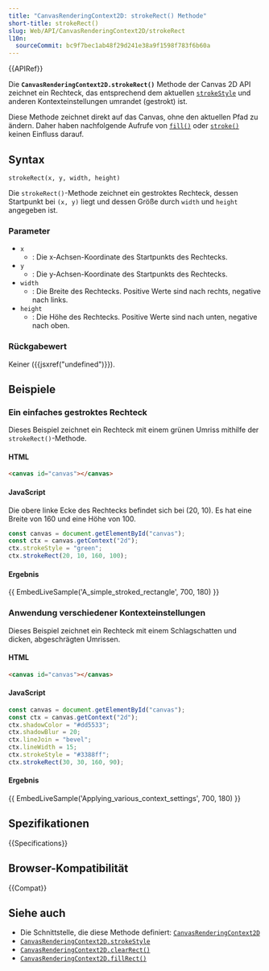 ```yaml
---
title: "CanvasRenderingContext2D: strokeRect() Methode"
short-title: strokeRect()
slug: Web/API/CanvasRenderingContext2D/strokeRect
l10n:
  sourceCommit: bc9f7bec1ab48f29d241e38a9f1598f783f6b60a
---
```


{{APIRef}}

Die
**`CanvasRenderingContext2D.strokeRect()`**
Methode der Canvas 2D API zeichnet ein Rechteck, das entsprechend dem aktuellen [`strokeStyle`](/de/docs/Web/API/CanvasRenderingContext2D/strokeStyle) und anderen
Kontexteinstellungen umrandet (gestrokt) ist.

Diese Methode zeichnet direkt auf das Canvas, ohne den aktuellen Pfad zu ändern. Daher haben nachfolgende Aufrufe von [`fill()`](/de/docs/Web/API/CanvasRenderingContext2D/fill) oder
[`stroke()`](/de/docs/Web/API/CanvasRenderingContext2D/stroke) keinen Einfluss darauf.

## Syntax

```js-nolint
strokeRect(x, y, width, height)
```

Die `strokeRect()`-Methode zeichnet ein gestroktes Rechteck, dessen Startpunkt bei `(x, y)` liegt und dessen Größe durch `width` und `height` angegeben ist.

### Parameter

- `x`
  - : Die x-Achsen-Koordinate des Startpunkts des Rechtecks.
- `y`
  - : Die y-Achsen-Koordinate des Startpunkts des Rechtecks.
- `width`
  - : Die Breite des Rechtecks. Positive Werte sind nach rechts, negative nach links.
- `height`
  - : Die Höhe des Rechtecks. Positive Werte sind nach unten, negative nach oben.

### Rückgabewert

Keiner ({{jsxref("undefined")}}).

## Beispiele

### Ein einfaches gestroktes Rechteck

Dieses Beispiel zeichnet ein Rechteck mit einem grünen Umriss mithilfe der `strokeRect()`-Methode.

#### HTML

```html
<canvas id="canvas"></canvas>
```

#### JavaScript

Die obere linke Ecke des Rechtecks befindet sich bei (20, 10). Es hat eine Breite von 160 und eine Höhe von 100.

```js
const canvas = document.getElementById("canvas");
const ctx = canvas.getContext("2d");
ctx.strokeStyle = "green";
ctx.strokeRect(20, 10, 160, 100);
```

#### Ergebnis

{{ EmbedLiveSample('A_simple_stroked_rectangle', 700, 180) }}

### Anwendung verschiedener Kontexteinstellungen

Dieses Beispiel zeichnet ein Rechteck mit einem Schlagschatten und dicken, abgeschrägten Umrissen.

#### HTML

```html
<canvas id="canvas"></canvas>
```

#### JavaScript

```js
const canvas = document.getElementById("canvas");
const ctx = canvas.getContext("2d");
ctx.shadowColor = "#dd5533";
ctx.shadowBlur = 20;
ctx.lineJoin = "bevel";
ctx.lineWidth = 15;
ctx.strokeStyle = "#3388ff";
ctx.strokeRect(30, 30, 160, 90);
```

#### Ergebnis

{{ EmbedLiveSample('Applying_various_context_settings', 700, 180) }}

## Spezifikationen

{{Specifications}}

## Browser-Kompatibilität

{{Compat}}

## Siehe auch

- Die Schnittstelle, die diese Methode definiert: [`CanvasRenderingContext2D`](/de/docs/Web/API/CanvasRenderingContext2D)
- [`CanvasRenderingContext2D.strokeStyle`](/de/docs/Web/API/CanvasRenderingContext2D/strokeStyle)
- [`CanvasRenderingContext2D.clearRect()`](/de/docs/Web/API/CanvasRenderingContext2D/clearRect)
- [`CanvasRenderingContext2D.fillRect()`](/de/docs/Web/API/CanvasRenderingContext2D/fillRect)
